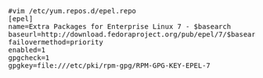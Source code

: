 <pre>
#vim /etc/yum.repos.d/epel.repo
[epel]
name=Extra Packages for Enterprise Linux 7 - $basearch
baseurl=http://download.fedoraproject.org/pub/epel/7/$basearch
failovermethod=priority
enabled=1
gpgcheck=1
gpgkey=file:///etc/pki/rpm-gpg/RPM-GPG-KEY-EPEL-7
</pre>

	